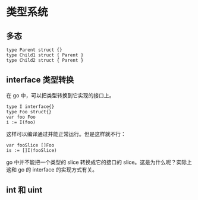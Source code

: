 类型系统
========

多态
----

    type Parent struct {}
    type Child1 struct { Parent }
    type Child2 struct { Parent }

interface 类型转换
------------------

在 go 中，可以把类型转换到它实现的接口上。

    type I interface{}
    type Foo struct{}
    var foo Foo
    i := I(foo)

这样可以编译通过并能正常运行。但是这样就不行：

    var fooSlice []Foo
    is := []I(fooSlice)
  
go 中并不能把一个类型的 slice 转换成它的接口的 slice。这是为什么呢？实际上这和 go 的 interface 的实现方式有关。


  
int 和 uint
-----------
